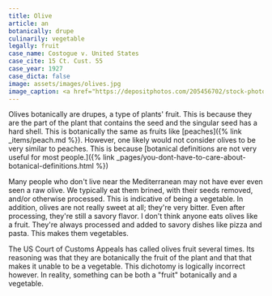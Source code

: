 ```yaml
---
title: Olive
article: an
botanically: drupe
culinarily: vegetable
legally: fruit
case_name: Costogue v. United States
case_cite: 15 Ct. Cust. 55
case_year: 1927
case_dicta: false
image: assets/images/olives.jpg
image_caption: <a href="https://depositphotos.com/205456702/stock-photo-whole-green-table-olives-bowl.html">Photo from depositphotos.com</a>
---
```

Olives botanically are drupes, a type of plants' fruit. This is because they are the part of the plant that contains the seed and the singular seed has a hard shell. This is botanically the same as fruits like [peaches]({% link _items/peach.md %}). However, one likely would not consider olives to be very similar to peaches. This is because [botanical definitions are not very useful for most people.]({% link _pages/you-dont-have-to-care-about-botanical-definitions.html %})

Many people who don't live near the Mediterranean may not have ever even seen a raw olive. We typically eat them brined, with their seeds removed, and/or otherwise processed. This is indicative of being a vegetable. In addition, olives are not really sweet at all; they're very bitter. Even after processing, they're still a savory flavor. I don't think anyone eats olives like a fruit. They're always processed and added to savory dishes like pizza and pasta. This makes them vegetables.

The US Court of Customs Appeals has called olives fruit several times. Its reasoning was that they are botanically the fruit of the plant and that that makes it unable to be a vegetable. This dichotomy is logically incorrect however. In reality, something can be both a "fruit" botanically and a vegetable.
